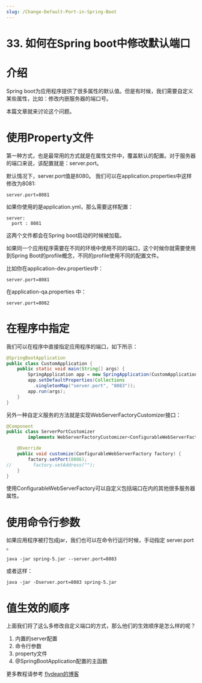 ```yaml
---
slug: /Change-Default-Port-in-Spring-Boot
---
```


# 33. 如何在Spring boot中修改默认端口

# 介绍

Spring boot为应用程序提供了很多属性的默认值。但是有时候，我们需要自定义某些属性，比如：修改内嵌服务器的端口号。

本篇文章就来讨论这个问题。

# 使用Property文件

第一种方式，也是最常用的方式就是在属性文件中，覆盖默认的配置。对于服务器的端口来说，该配置就是：server.port。

默认情况下，server.port值是8080。 我们可以在application.properties中这样修改为8081:

~~~
server.port=8081
~~~

如果你使用的是application.yml，那么需要这样配置：

~~~
server:
  port : 8081
~~~

这两个文件都会在Spring boot启动的时候被加载。

如果同一个应用程序需要在不同的环境中使用不同的端口，这个时候你就需要使用到Spring Boot的profile概念，不同的profile使用不同的配置文件。 

比如你在application-dev.properties中：

~~~
server.port=8081
~~~

在application-qa.properties 中：

~~~
server.port=8082
~~~

# 在程序中指定

我们可以在程序中直接指定应用程序的端口，如下所示：

~~~java
@SpringBootApplication
public class CustomApplication {
    public static void main(String[] args) {
        SpringApplication app = new SpringApplication(CustomApplication.class);
        app.setDefaultProperties(Collections
          .singletonMap("server.port", "8083"));
        app.run(args);
    }
}
~~~

另外一种自定义服务的方法就是实现WebServerFactoryCustomizer接口：

~~~java
@Component
public class ServerPortCustomizer
        implements WebServerFactoryCustomizer<ConfigurableWebServerFactory> {

    @Override
    public void customize(ConfigurableWebServerFactory factory) {
        factory.setPort(8086);
//        factory.setAddress("");
    }
}
~~~

使用ConfigurableWebServerFactory可以自定义包括端口在内的其他很多服务器属性。

# 使用命令行参数

如果应用程序被打包成jar，我们也可以在命令行运行时候，手动指定 server.port 。

~~~
java -jar spring-5.jar --server.port=8083
~~~

或者这样：

~~~
java -jar -Dserver.port=8083 spring-5.jar
~~~

# 值生效的顺序

上面我们将了这么多修改自定义端口的方式，那么他们的生效顺序是怎么样的呢？

1. 内置的server配置
2. 命令行参数
3. property文件
4. @SpringBootApplication配置的主函数

更多教程请参考 [flydean的博客](www.flydean.com)

